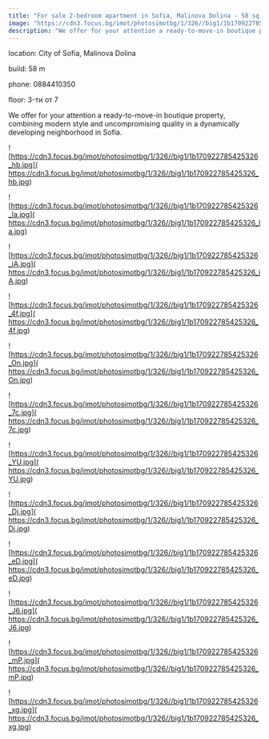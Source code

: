 ```yaml
---
title: "For sale 2-bedroom apartment in Sofia, Malinova Dolina - 58 sq.m / 164,900 EUR :: imot.bg Ad."
image: "https://cdn3.focus.bg/imot/photosimotbg/1/326//big1/1b170922785425326_gY.jpg"
description: "We offer for your attention a ready-to-move-in boutique property, combining modern style and uncompromising quality in a dynamically developing neighborhood in Sofia."
---
```


location: City of Sofia, Malinova Dolina

build: 58 m

phone: 0884410350

floor: 3-ти от 7

We offer for your attention a ready-to-move-in boutique property, combining modern style and uncompromising quality in a dynamically developing neighborhood in Sofia.


![https://cdn3.focus.bg/imot/photosimotbg/1/326//big1/1b170922785425326_hb.jpg]( https://cdn3.focus.bg/imot/photosimotbg/1/326//big1/1b170922785425326_hb.jpg)


![https://cdn3.focus.bg/imot/photosimotbg/1/326//big1/1b170922785425326_la.jpg]( https://cdn3.focus.bg/imot/photosimotbg/1/326//big1/1b170922785425326_la.jpg)


![https://cdn3.focus.bg/imot/photosimotbg/1/326//big1/1b170922785425326_iA.jpg]( https://cdn3.focus.bg/imot/photosimotbg/1/326//big1/1b170922785425326_iA.jpg)


![https://cdn3.focus.bg/imot/photosimotbg/1/326//big1/1b170922785425326_4f.jpg]( https://cdn3.focus.bg/imot/photosimotbg/1/326//big1/1b170922785425326_4f.jpg)


![https://cdn3.focus.bg/imot/photosimotbg/1/326//big1/1b170922785425326_On.jpg]( https://cdn3.focus.bg/imot/photosimotbg/1/326//big1/1b170922785425326_On.jpg)


![https://cdn3.focus.bg/imot/photosimotbg/1/326//big1/1b170922785425326_7c.jpg]( https://cdn3.focus.bg/imot/photosimotbg/1/326//big1/1b170922785425326_7c.jpg)


![https://cdn3.focus.bg/imot/photosimotbg/1/326//big1/1b170922785425326_YU.jpg]( https://cdn3.focus.bg/imot/photosimotbg/1/326//big1/1b170922785425326_YU.jpg)


![https://cdn3.focus.bg/imot/photosimotbg/1/326//big1/1b170922785425326_Dj.jpg]( https://cdn3.focus.bg/imot/photosimotbg/1/326//big1/1b170922785425326_Dj.jpg)


![https://cdn3.focus.bg/imot/photosimotbg/1/326//big1/1b170922785425326_eD.jpg]( https://cdn3.focus.bg/imot/photosimotbg/1/326//big1/1b170922785425326_eD.jpg)


![https://cdn3.focus.bg/imot/photosimotbg/1/326//big1/1b170922785425326_J6.jpg]( https://cdn3.focus.bg/imot/photosimotbg/1/326//big1/1b170922785425326_J6.jpg)


![https://cdn3.focus.bg/imot/photosimotbg/1/326//big1/1b170922785425326_mP.jpg]( https://cdn3.focus.bg/imot/photosimotbg/1/326//big1/1b170922785425326_mP.jpg)


![https://cdn3.focus.bg/imot/photosimotbg/1/326//big1/1b170922785425326_xg.jpg]( https://cdn3.focus.bg/imot/photosimotbg/1/326//big1/1b170922785425326_xg.jpg)


